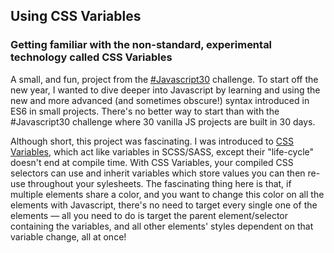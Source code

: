 ## Using CSS Variables 
### Getting familiar with the non-standard, experimental technology called CSS Variables

A small, and fun, project from the [#Javascript30](https://javascript30.com/) challenge. To start off the new year, I wanted to dive deeper into Javascript by learning and using the new and more advanced (and sometimes obscure!) syntax introduced in ES6 in small projects. There's no better way to start than with the \#Javascript30 challenge where 30 vanilla JS projects are built in 30 days.

Although short, this project was fascinating. I was introduced to [CSS Variables](https://developer.mozilla.org/en-US/docs/Web/CSS/Using_CSS_variables#Browser_compatibility), which act like variables in SCSS/SASS, except their "life-cycle" doesn't end at compile time. With CSS Variables, your compiled CSS selectors can use and inherit variables which store values you can then re-use throughout your sylesheets. The fascinating thing here is that, if multiple elements share a color, and you want to change this color on all the elements with Javascript, there's no need to target every single one of the elements — all you need to do is target the parent element/selector containing the variables, and all other elements' styles dependent on that variable change, all at once!